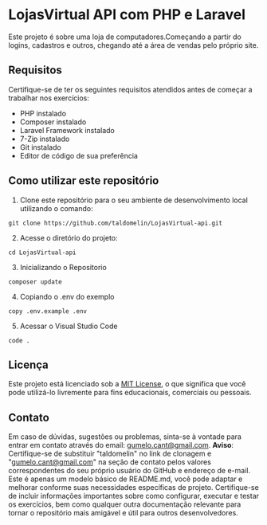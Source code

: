# LojasVirtual API com PHP e Laravel
Este projeto é sobre uma loja de computadores.Começando a partir do logins, cadastros e outros, chegando até a área de vendas pelo próprio site.
## Requisitos
Certifique-se de ter os seguintes requisitos atendidos antes de começar a trabalhar nos exercícios:
- PHP instalado
- Composer instalado
- Laravel Framework instalado
- 7-Zip instalado
- Git instalado
- Editor de código de sua preferência
## Como utilizar este repositório
1. Clone este repositório para o seu ambiente de desenvolvimento local utilizando o comando:
```
git clone https://github.com/taldomelin/LojasVirtual-api.git
```
2. Acesse o diretório do projeto:
```
cd LojasVirtual-api
```
3. Inicializando o Repositorio
```
composer update
```
4. Copiando o .env do exemplo
```
copy .env.example .env
```
5. Acessar o Visual Studio Code
```
code .
```


## Licença

Este projeto está licenciado sob a [MIT License](LICENSE), o que significa que você pode utilizá-lo livremente para fins educacionais, comerciais ou pessoais.
## Contato
Em caso de dúvidas, sugestões ou problemas, sinta-se à vontade para entrar em contato através do email: gumelo.cant@gmail.com.
**Aviso**: Certifique-se de substituir "taldomelin" no link de clonagem e "gumelo.cant@gmail.com" na seção de contato pelos valores correspondentes do seu próprio usuário do GitHub e endereço de e-mail.
Este é apenas um modelo básico de README.md, você pode adaptar e melhorar conforme suas necessidades específicas de projeto. Certifique-se de incluir informações importantes sobre como configurar, executar e testar os exercícios, bem como qualquer outra documentação relevante para tornar o repositório mais amigável e útil para outros desenvolvedores.